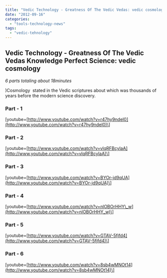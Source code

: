 ```yaml
---
title: "Vedic Technology - Greatness Of The Vedic Vedas: vedic cosmology"
date: "2012-09-16"
categories: 
  - "tools-technology-news"
tags: 
  - "vedic-tehnology"
---
```


## Vedic Technology - Greatness Of The Vedic Vedas Knowledge Perfect Science: vedic cosmology

_6 parts totaling about 18minutes_

)Cosmology  stated in the Vedic scriptures about which was thousands of years before the modern science discovery.

### Part - 1

\[youtube=[http://www.youtube.com/watch?v=r47hy9ndeI0](http://www.youtube.com/watch?v=r47hy9ndeI0)\]

### Part - 2

\[youtube=[http://www.youtube.com/watch?v=vlqRFBcylaA](http://www.youtube.com/watch?v=vlqRFBcylaA)\]

### Part - 3

\[youtube=[http://www.youtube.com/watch?v=BYOr-jd9qUA](http://www.youtube.com/watch?v=BYOr-jd9qUA)\]

### Part - 4

\[youtube=[http://www.youtube.com/watch?v=nlOBOrHHY\_w](http://www.youtube.com/watch?v=nlOBOrHHY_w)\]

### Part - 5

\[youtube=[http://www.youtube.com/watch?v=GTAV-5fjfd4](http://www.youtube.com/watch?v=GTAV-5fjfd4)\]

### Part - 6

\[youtube=[http://www.youtube.com/watch?v=8sb4wMNOt14](http://www.youtube.com/watch?v=8sb4wMNOt14)\]
